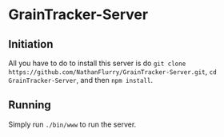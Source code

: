 # GrainTracker-Server

## Initiation
All you have to do to install this server is do `git clone https://github.com/NathanFlurry/GrainTracker-Server.git`, `cd GrainTracker-Server`, and then `npm install`.

## Running
Simply run `./bin/www` to run the server.
